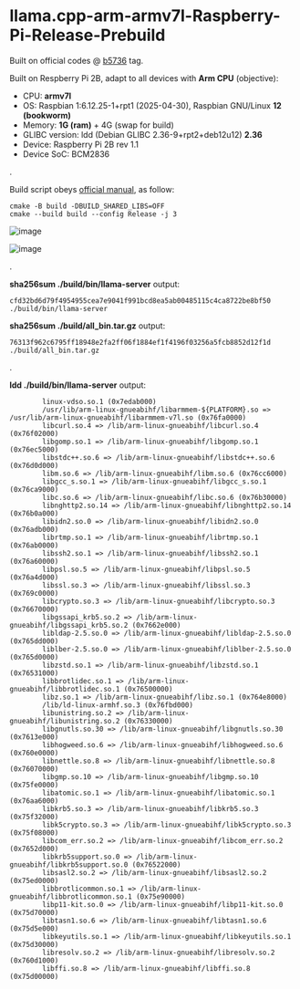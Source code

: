 # llama.cpp-arm-armv7l-Raspberry-Pi-Release-Prebuild

Built on official codes @ [b5736](https://github.com/ggml-org/llama.cpp/releases/tag/b5736) tag.

Built on Respberry Pi 2B, adapt to all devices with **Arm CPU** (objective):
* CPU: **armv7l**
* OS: Raspbian 1:6.12.25-1+rpt1 (2025-04-30), Raspbian GNU/Linux **12 (bookworm)**
* Memory: **1G (ram)** + 4G (swap for build) 
* GLIBC version: ldd (Debian GLIBC 2.36-9+rpt2+deb12u12) **2.36**
* Device: Raspberry Pi 2B rev 1.1
* Device SoC: BCM2836

.

Build script obeys [official manual](https://github.com/ggml-org/llama.cpp/blob/master/docs/build.md), as follow:
```
cmake -B build -DBUILD_SHARED_LIBS=OFF
cmake --build build --config Release -j 3
```

![image](https://github.com/user-attachments/assets/7610d9b8-36cc-4f7b-9d67-f9ad6965942c)

![image](https://github.com/user-attachments/assets/2edbc3c4-d014-4e35-ab9f-3f9f386353ad)

.

**sha256sum ./build/bin/llama-server** output:
```
cfd32bd6d79f4954955cea7e9041f991bcd8ea5ab00485115c4ca8722be8bf50  ./build/bin/llama-server
```

**sha256sum ./build/all_bin.tar.gz** output:
```
76313f962c6795ff18948e2fa2ff06f1884ef1f4196f03256a5fcb8852d12f1d  ./build/all_bin.tar.gz
```

.

**ldd ./build/bin/llama-server** output:
```
        linux-vdso.so.1 (0x7edab000)
        /usr/lib/arm-linux-gnueabihf/libarmmem-${PLATFORM}.so => /usr/lib/arm-linux-gnueabihf/libarmmem-v7l.so (0x76fa0000)
        libcurl.so.4 => /lib/arm-linux-gnueabihf/libcurl.so.4 (0x76f02000)
        libgomp.so.1 => /lib/arm-linux-gnueabihf/libgomp.so.1 (0x76ec5000)
        libstdc++.so.6 => /lib/arm-linux-gnueabihf/libstdc++.so.6 (0x76d0d000)
        libm.so.6 => /lib/arm-linux-gnueabihf/libm.so.6 (0x76cc6000)
        libgcc_s.so.1 => /lib/arm-linux-gnueabihf/libgcc_s.so.1 (0x76ca9000)
        libc.so.6 => /lib/arm-linux-gnueabihf/libc.so.6 (0x76b30000)
        libnghttp2.so.14 => /lib/arm-linux-gnueabihf/libnghttp2.so.14 (0x76b0a000)
        libidn2.so.0 => /lib/arm-linux-gnueabihf/libidn2.so.0 (0x76adb000)
        librtmp.so.1 => /lib/arm-linux-gnueabihf/librtmp.so.1 (0x76ab0000)
        libssh2.so.1 => /lib/arm-linux-gnueabihf/libssh2.so.1 (0x76a60000)
        libpsl.so.5 => /lib/arm-linux-gnueabihf/libpsl.so.5 (0x76a4d000)
        libssl.so.3 => /lib/arm-linux-gnueabihf/libssl.so.3 (0x769c0000)
        libcrypto.so.3 => /lib/arm-linux-gnueabihf/libcrypto.so.3 (0x76670000)
        libgssapi_krb5.so.2 => /lib/arm-linux-gnueabihf/libgssapi_krb5.so.2 (0x7662e000)
        libldap-2.5.so.0 => /lib/arm-linux-gnueabihf/libldap-2.5.so.0 (0x765dd000)
        liblber-2.5.so.0 => /lib/arm-linux-gnueabihf/liblber-2.5.so.0 (0x765d0000)
        libzstd.so.1 => /lib/arm-linux-gnueabihf/libzstd.so.1 (0x76531000)
        libbrotlidec.so.1 => /lib/arm-linux-gnueabihf/libbrotlidec.so.1 (0x76500000)
        libz.so.1 => /lib/arm-linux-gnueabihf/libz.so.1 (0x764e8000)
        /lib/ld-linux-armhf.so.3 (0x76fbd000)
        libunistring.so.2 => /lib/arm-linux-gnueabihf/libunistring.so.2 (0x76330000)
        libgnutls.so.30 => /lib/arm-linux-gnueabihf/libgnutls.so.30 (0x7613e000)
        libhogweed.so.6 => /lib/arm-linux-gnueabihf/libhogweed.so.6 (0x760e0000)
        libnettle.so.8 => /lib/arm-linux-gnueabihf/libnettle.so.8 (0x76070000)
        libgmp.so.10 => /lib/arm-linux-gnueabihf/libgmp.so.10 (0x75fe0000)
        libatomic.so.1 => /lib/arm-linux-gnueabihf/libatomic.so.1 (0x76aa6000)
        libkrb5.so.3 => /lib/arm-linux-gnueabihf/libkrb5.so.3 (0x75f32000)
        libk5crypto.so.3 => /lib/arm-linux-gnueabihf/libk5crypto.so.3 (0x75f08000)
        libcom_err.so.2 => /lib/arm-linux-gnueabihf/libcom_err.so.2 (0x7652d000)
        libkrb5support.so.0 => /lib/arm-linux-gnueabihf/libkrb5support.so.0 (0x76522000)
        libsasl2.so.2 => /lib/arm-linux-gnueabihf/libsasl2.so.2 (0x75ed0000)
        libbrotlicommon.so.1 => /lib/arm-linux-gnueabihf/libbrotlicommon.so.1 (0x75e90000)
        libp11-kit.so.0 => /lib/arm-linux-gnueabihf/libp11-kit.so.0 (0x75d70000)
        libtasn1.so.6 => /lib/arm-linux-gnueabihf/libtasn1.so.6 (0x75d5e000)
        libkeyutils.so.1 => /lib/arm-linux-gnueabihf/libkeyutils.so.1 (0x75d30000)
        libresolv.so.2 => /lib/arm-linux-gnueabihf/libresolv.so.2 (0x760d1000)
        libffi.so.8 => /lib/arm-linux-gnueabihf/libffi.so.8 (0x75d00000)
```
